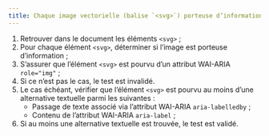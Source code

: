 ```yaml
---
title: Chaque image vectorielle (balise `<svg>`) porteuse d’information, vérifie-t-elle ces conditions ? La balise `<svg>` possède un attribut WAI-ARIA role="img" La balise `<svg>` a une alternative textuelle.
---
```



1. Retrouver dans le document les éléments `<svg>` ;
2. Pour chaque élément `<svg>`, déterminer si l’image est porteuse d’information ;
3. S’assurer que l’élément `<svg>` est pourvu d’un attribut WAI-ARIA `role="img"` ;
4. Si ce n’est pas le cas, le test est invalidé.
5. Le cas échéant, vérifier que l’élément `<svg>` est pourvu au moins d’une alternative textuelle parmi les suivantes :
    * Passage de texte associé via l’attribut WAI-ARIA `aria-labelledby` ;
    * Contenu de l’attribut WAI-ARIA `aria-label` ;
6. Si au moins une alternative textuelle est trouvée, le test est validé.
